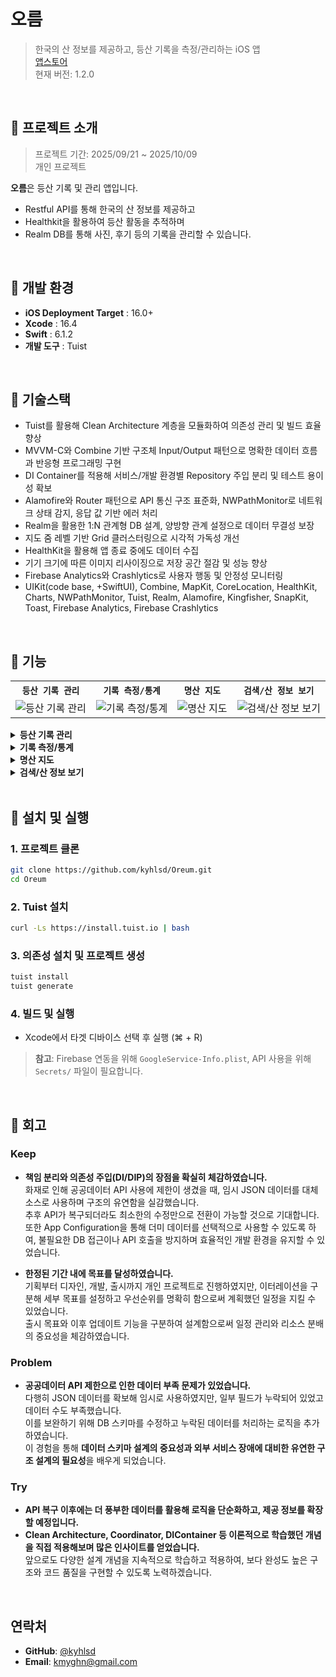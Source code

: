 # 오름
> 한국의 산 정보를 제공하고, 등산 기록을 측정/관리하는 iOS 앱  
> [앱스토어](https://apps.apple.com/kr/app/%EC%98%A4%EB%A6%84-%EB%82%98%EC%9D%98-%EB%93%B1%EC%82%B0-%EA%B8%B0%EB%A1%9D/id6753770017)  
> 현재 버전: 1.2.0  

<br>

## 📌 프로젝트 소개
> 프로젝트 기간: 2025/09/21 ~ 2025/10/09  
> 개인 프로젝트

**오름**은 등산 기록 및 관리 앱입니다.
- Restful API를 통해 한국의 산 정보를 제공하고
- Healthkit을 활용하여 등산 활동을 추적하며
- Realm DB를 통해 사진, 후기 등의 기록을 관리할 수 있습니다.

<br>

## 📌 개발 환경

- **iOS Deployment Target** : 16.0+
- **Xcode** : 16.4
- **Swift** : 6.1.2
- **개발 도구** : Tuist

<br>
  
## 📌 기술스택

- Tuist를 활용해 Clean Architecture 계층을 모듈화하여 의존성 관리 및 빌드 효율 향상
- MVVM-C와 Combine 기반 구조체 Input/Output 패턴으로 명확한 데이터 흐름과 반응형 프로그래밍 구현
- DI Container를 적용해 서비스/개발 환경별 Repository 주입 분리 및 테스트 용이성 확보
- Alamofire와 Router 패턴으로 API 통신 구조 표준화, NWPathMonitor로 네트워크 상태 감지, 응답 값 기반 에러 처리
- Realm을 활용한 1:N 관계형 DB 설계, 양방향 관계 설정으로 데이터 무결성 보장
- 지도 줌 레벨 기반 Grid 클러스터링으로 시각적 가독성 개선
- HealthKit을 활용해 앱 종료 중에도 데이터 수집
- 기기 크기에 따른 이미지 리사이징으로 저장 공간 절감 및 성능 향상
- Firebase Analytics와 Crashlytics로 사용자 행동 및 안정성 모니터링
- UIKit(code base, +SwiftUI), Combine, MapKit, CoreLocation, HealthKit, Charts, NWPathMonitor, Tuist, Realm, Alamofire, Kingfisher, SnapKit, Toast, Firebase Analytics, Firebase Crashlytics

<br>

## 📌 기능
<table align="center">
  <tr>
    <th><code>등산 기록 관리</code></th>
    <th><code>기록 측정/통계</code></th>
    <th><code>명산 지도</code></th>
    <th><code>검색/산 정보 보기</code></th>
  </tr>
  <tr>
    <td><img src="https://github.com/user-attachments/assets/1762f489-375d-4618-bab2-b3ea5321a3e4" alt="등산 기록 관리"></td>
    <td><img src="https://github.com/user-attachments/assets/2f6702ff-343e-436f-ae56-9bd441e7aa29" alt="기록 측정/통계"></td>
    <td><img src="https://github.com/user-attachments/assets/271e8ae8-a1f4-4c54-8095-c8dfd655e045" alt="명산 지도"></td>
    <td><img src="https://github.com/user-attachments/assets/983f0037-04ed-42fe-a890-b89de42ac4ea" alt="검색/산 정보 보기"></td>
  </tr>
</table>

<details>
<summary><b>등산 기록 관리</b></summary>

- Realm DB를 활용하여 등산 기록을 로컬에 저장하고 관리
- 등산 중 촬영한 사진과 후기, 별점과 측정 정보 등을 함께 저장
- 디바이스 크기에 따른 이미지 Resizing으로 저장 공간 관리
- 수정/삭제, 검색/북마크 기능 지원

</details>

<details>
<summary><b>기록 측정/통계</b></summary>

- HealthKit을 활용하여 앱이 실행 중이 아니더라도 걸음 수와 이동 거리 측정
- 실시간으로 등산 진행 상황을 확인
- 운동 시간, 휴식 시간 분석 및 걸음 수, 이동 거리 통계 정보 제공
- Charts를 활용한 시간 별 걸음 수/이동 거리 시각화

</details>

<details>
<summary><b>명산 지도</b></summary>

- MapKit을 사용하여 전국의 명산 위치를 지도에 표시
- 줌 레벨에 따른 Grid 기반 Clustering
- 현재 위치 기반으로 주변 산 탐색
- 지도에서 산을 선택하여 상세 정보 확인 가능

</details>

<details>
<summary><b>검색/산 정보 보기</b></summary>

- 전국 산 정보 검색
- 검색 결과에서 산을 선택하여 상세 페이지로 이동
- Geocoding과 기상청 API를 연결해 날씨 정보 제공
- 산 이름, 위치, 높이 등의 기본 정보 제공
- Realm DB를 통한 최근 검색어 기능 지원

</details>

<br>

## 📌 설치 및 실행

### 1. 프로젝트 클론
```bash
git clone https://github.com/kyhlsd/Oreum.git
cd Oreum
```

### 2. Tuist 설치
```bash
curl -Ls https://install.tuist.io | bash
```

### 3. 의존성 설치 및 프로젝트 생성
```bash
tuist install
tuist generate
```

### 4. 빌드 및 실행
- Xcode에서 타겟 디바이스 선택 후 실행 (⌘ + R)

> **참고**: Firebase 연동을 위해 `GoogleService-Info.plist`, API 사용을 위해 `Secrets/` 파일이 필요합니다.

<br>

## 📌 회고
  
### Keep
- **책임 분리와 의존성 주입(DI/DIP)의 장점을 확실히 체감하였습니다.**  
  화재로 인해 공공데이터 API 사용에 제한이 생겼을 때, 임시 JSON 데이터를 대체 소스로 사용하며 구조의 유연함을 실감했습니다.  
  추후 API가 복구되더라도 최소한의 수정만으로 전환이 가능할 것으로 기대합니다.  
  또한 App Configuration을 통해 더미 데이터를 선택적으로 사용할 수 있도록 하여, 불필요한 DB 접근이나 API 호출을 방지하며 효율적인 개발 환경을 유지할 수 있었습니다.  

- **한정된 기간 내에 목표를 달성하였습니다.**  
  기획부터 디자인, 개발, 출시까지 개인 프로젝트로 진행하였지만, 이터레이션을 구분해 세부 목표를 설정하고 우선순위를 명확히 함으로써 계획했던 일정을 지킬 수 있었습니다.  
  출시 목표와 이후 업데이트 기능을 구분하여 설계함으로써 일정 관리와 리소스 분배의 중요성을 체감하였습니다.



### Problem
- **공공데이터 API 제한으로 인한 데이터 부족 문제가 있었습니다.**  
  다행히 JSON 데이터를 확보해 임시로 사용하였지만, 일부 필드가 누락되어 있었고 데이터 수도 부족했습니다.  
  이를 보완하기 위해 DB 스키마를 수정하고 누락된 데이터를 처리하는 로직을 추가하였습니다.  
  이 경험을 통해 **데이터 스키마 설계의 중요성과 외부 서비스 장애에 대비한 유연한 구조 설계의 필요성**을 배우게 되었습니다.



### Try
- **API 복구 이후에는 더 풍부한 데이터를 활용해 로직을 단순화하고, 제공 정보를 확장할 예정입니다.**  
- **Clean Architecture, Coordinator, DIContainer 등 이론적으로 학습했던 개념을 직접 적용해보며 많은 인사이트를 얻었습니다.**  
  앞으로도 다양한 설계 개념을 지속적으로 학습하고 적용하여, 보다 완성도 높은 구조와 코드 품질을 구현할 수 있도록 노력하겠습니다.

<br>

## 연락처

- **GitHub**: [@kyhlsd](https://github.com/kyhlsd)
- **Email**: kmyghn@gmail.com

